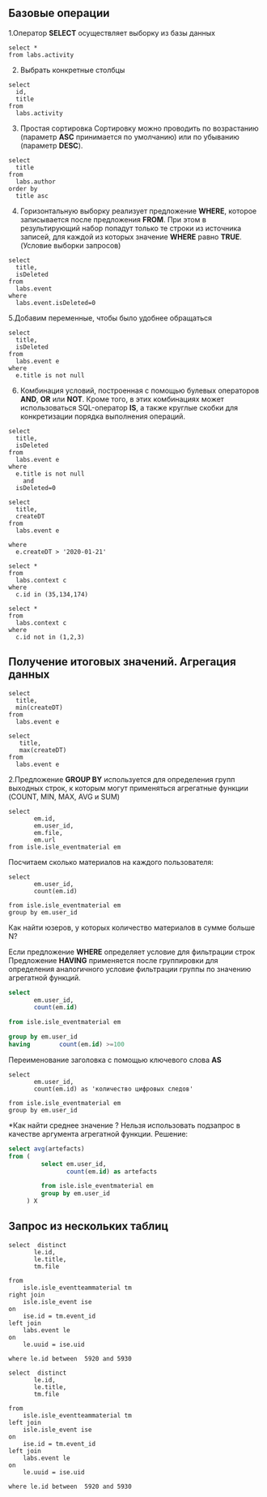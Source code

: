 ## Базовые операции ##

1.Оператор **SELECT** осуществляет выборку из базы данных 

```mysql
select *
from labs.activity
```
2. Выбрать конкретные столбцы

```mysql
select 
  id,
  title
from 
  labs.activity
```

3. Простая сортировка
Сортировку можно проводить по возрастанию (параметр **ASC** принимается по умолчанию) или по убыванию (параметр **DESC**).

```mysql
select 
  title
from 
  labs.author
order by 
  title asc
```
4. Горизонтальную выборку реализует предложение **WHERE**, которое записывается после предложения **FROM**. При этом в результирующий набор 
попадут только те строки из источника записей, для каждой из которых значение **WHERE** равно **TRUE**. (Условие выборки запросов)
```mysql
select 
  title,
  isDeleted
from 
  labs.event
where 
  labs.event.isDeleted=0 
```

5.Добавим  переменные, чтобы было удобнее обращаться
```mysql
select 
  title,
  isDeleted
from  
  labs.event e
where 
  e.title is not null
```
6. Комбинация условий, построенная с помощью
булевых операторов **AND**, **OR** или **NOT**. Кроме того, в этих комбинациях может использоваться SQL-оператор **IS**, 
а также круглые скобки для конкретизации порядка выполнения операций.

```mysql
select 
  title,
  isDeleted
from 
  labs.event e
where 
  e.title is not null 
    and 
  isDeleted=0
```

```mysql
select 
  title,
  createDT
from 
  labs.event e

where 
  e.createDT > '2020-01-21'
```



```mysql
select *
from 
  labs.context c
where 
  c.id in (35,134,174)
```


```mysql
select *
from 
  labs.context c
where 
  c.id not in (1,2,3)
```




## Получение итоговых значений. Агрегация данных ##

```mysql
select 
  title,
  min(createDT)
from 
  labs.event e
```

```mysql
select 
   title,
   max(createDT)
from  
  labs.event e
```



2.Предложение **GROUP BY** используется для определения групп выходных строк, 
к которым могут применяться агрегатные функции (COUNT, MIN, MAX, AVG и SUM)

```mysql
select
       em.id,
       em.user_id,
       em.file,
       em.url
from isle.isle_eventmaterial em
```

Посчитаем сколько материалов на каждого пользователя:
```mysql
select
       em.user_id,
       count(em.id)

from isle.isle_eventmaterial em
group by em.user_id
```

Как найти юзеров, у которых количество материалов в сумме больше N?

Если предложение **WHERE** определяет условие для фильтрации строк
Предложение **HAVING** применяется после группировки для определения аналогичного условие фильтрации группы по значению агрегатной функций.


```sql
select
       em.user_id,
       count(em.id)

from isle.isle_eventmaterial em

group by em.user_id
having        count(em.id) >=100
```





Переименование заголовка с помощью ключевого слова **AS**
```mysql
select
       em.user_id,
       count(em.id) as 'количество цифровых следов'

from isle.isle_eventmaterial em
group by em.user_id
```



*Как найти среднее значение ?
Нельзя использовать подзапрос в качестве аргумента агрегатной функции.
Решение:
```sql
select avg(artefacts)
from (
         select em.user_id,
                count(em.id) as artefacts

         from isle.isle_eventmaterial em
         group by em.user_id
     ) X
```
## Запрос из нескольких таблиц ##
```mysql
select  distinct
       le.id,
       le.title,
       tm.file

from
    isle.isle_eventteammaterial tm
right join
    isle.isle_event ise
on
    ise.id = tm.event_id
left join
    labs.event le
on
    le.uuid = ise.uid

where le.id between  5920 and 5930
```

```mysql
select  distinct
       le.id,
       le.title,
       tm.file

from
    isle.isle_eventteammaterial tm
left join
    isle.isle_event ise
on
    ise.id = tm.event_id
left join
    labs.event le
on
    le.uuid = ise.uid

where le.id between  5920 and 5930
```


